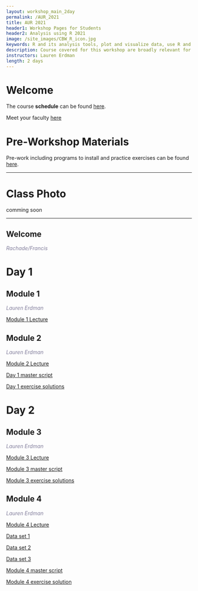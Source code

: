 ```yaml
---
layout: workshop_main_2day
permalink: /AUR_2021
title: AUR 2021
header1: Workshop Pages for Students
header2: Analysis using R 2021
image: /site_images/CBW_R_icon.jpg
keywords: R and its analysis tools, plot and visualize data, use R and its analysis tools
description: Course covered for this workshop are broadly relevant for many areas of modern, quantitative biology such as flow cytometry, expression profile analysis, function prediction and more. 
instructors: Lauren Erdman
length: 2 days
---
```


# Welcome <a id="welcome"></a>

The course **schedule** can be found [here](https://bioinformaticsdotca.github.io/AUR_2021_schedule). 

Meet your faculty [here](https://drive.google.com/file/d/1vpWqrjALkrkQyKJm9Kvmpo8qcFNIIygY/view?usp=sharing) 

# Pre-Workshop Materials <a id="preworkshop"></a>

Pre-work including programs to install and practice exercises can be found [here](https://forms.gle/tvHth1qocfCyx2bc8). 

***

# Class Photo

comming soon

***

## Welcome

*<font color="#827e9c">Rachade/Francis</font>*

# Day 1 <a id="day1"></a>

## Module 1
 
*<font color="#827e9c">Lauren Erdman</font>*

[Module 1 Lecture](https://drive.google.com/file/d/1GoIHXXcFFhfLozu-f36D4Qyz1QmihCL1/view?usp=sharing)

## Module 2
 
*<font color="#827e9c">Lauren Erdman</font>*

[Module 2 Lecture](https://drive.google.com/file/d/1S8VBI8cI4-B_-uhkND06PnQnFwgnq1Yj/view?usp=sharing)

[Day 1 master script](https://drive.google.com/file/d/1-yAUJXPzhpnpGX1F-KMCXQm98K435Dox/view?usp=sharing)

[Day 1 exercise solutions](https://drive.google.com/file/d/18WSFbf1KN3d1rC_XVG4YmAlFs1c1B5wG/view?usp=sharing)


# Day 2 <a id="day2"></a>

## Module 3
 
*<font color="#827e9c">Lauren Erdman</font>*

[Module 3 Lecture](https://drive.google.com/file/d/1gJBpxur6kTIvXsqeN2rA6xUGlNZrLpc9/view?usp=sharing)

[Module 3 master script](https://drive.google.com/file/d/16bMWPOW3e12jZ7hMojU188lfJHVFAejt/view?usp=sharing)

[Module 3 exercise solutions](https://drive.google.com/file/d/1XNs2opbrAp7U_CpLbQH3HlFI3W_y1nAP/view?usp=sharing)

## Module 4

 *<font color="#827e9c">Lauren Erdman</font>*
 
[Module 4 Lecture](https://drive.google.com/file/d/1GB2EvaRKQ3tWjC_VPkKdsHUdTTMWH9rA/view?usp=sharing)
 
[Data set 1](https://drive.google.com/file/d/1S4zqokblMtvrMvvMlWI9JLA9ynCXa2KT/view?usp=sharing)

[Data set 2](https://drive.google.com/file/d/1htfixnkxm0af4NT2kxxfpWx3FGh2jui_/view?usp=sharing)

[Data set 3](https://drive.google.com/file/d/1Ctmw5buL7Y88cdbsHN4-kf1NTMUVA3kA/view?usp=sharing)

[Module 4 master script](https://drive.google.com/file/d/1txa-xf2ndBztmacPEHBrQ73HLT8EzSwm/view?usp=sharing)

[Module 4 exercise solution](https://drive.google.com/file/d/1VBUqh5pw0Bl_9ZPwrX1knqkxuxwBJ872/view?usp=sharing)

